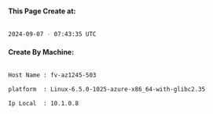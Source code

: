 
   
#### This Page Create at:

```bash

2024-09-07 - 07:43:35 UTC

```

#### Create By Machine:

```bash

Host Name : fv-az1245-503

platform  : Linux-6.5.0-1025-azure-x86_64-with-glibc2.35

Ip Local  : 10.1.0.8

```

